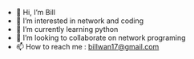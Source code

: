 - 👋 Hi, I’m Bill
- 👀 I’m interested in network and coding
- 🌱 I’m currently learning python
- 💞️ I’m looking to collaborate on network programing
- 📫 How to reach me : billwan17@gmail.com

